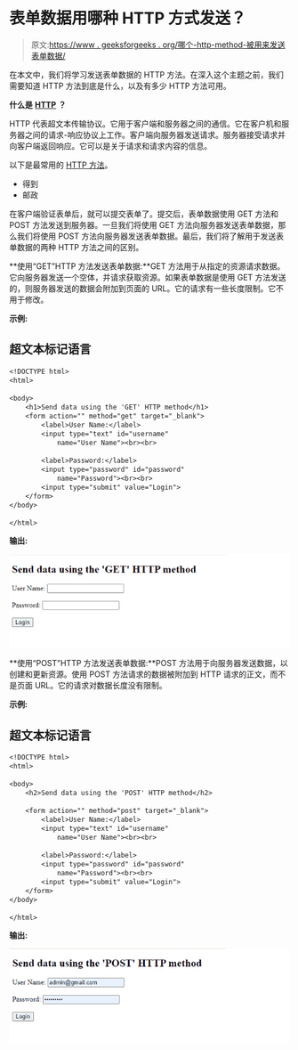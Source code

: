 # 表单数据用哪种 HTTP 方式发送？

> 原文:[https://www . geeksforgeeks . org/哪个-http-method-被用来发送表单数据/](https://www.geeksforgeeks.org/which-http-method-is-used-to-send-the-form-data/)

在本文中，我们将学习发送表单数据的 HTTP 方法。在深入这个主题之前，我们需要知道 HTTP 方法到底是什么，以及有多少 HTTP 方法可用。

**什么是** [**HTTP**](https://www.geeksforgeeks.org/http-full-form/) **？**

HTTP 代表超文本传输协议。它用于客户端和服务器之间的通信。它在客户机和服务器之间的请求-响应协议上工作。客户端向服务器发送请求。服务器接受请求并向客户端返回响应。它可以是关于请求和请求内容的信息。

以下是最常用的 [HTTP 方法](https://www.geeksforgeeks.org/http-get-post-methods-php/)。

*   得到
*   邮政

在客户端验证表单后，就可以提交表单了。提交后，表单数据使用 GET 方法和 POST 方法发送到服务器。一旦我们将使用 GET 方法向服务器发送表单数据，那么我们将使用 POST 方法向服务器发送表单数据。最后，我们将了解用于发送表单数据的两种 HTTP 方法之间的区别。

**使用“GET”HTTP 方法发送表单数据:**GET 方法用于从指定的资源请求数据。它向服务器发送一个空体，并请求获取资源。如果表单数据是使用 GET 方法发送的，则服务器发送的数据会附加到页面的 URL。它的请求有一些长度限制。它不用于修改。

**示例:**

## 超文本标记语言

```htmlhtml
<!DOCTYPE html>
<html>

<body>
    <h1>Send data using the 'GET' HTTP method</h1>
    <form action="" method="get" target="_blank">
        <label>User Name:</label>
        <input type="text" id="username" 
            name="User Name"><br><br>

        <label>Password:</label>
        <input type="password" id="password" 
            name="Password"><br><br>
        <input type="submit" value="Login">
    </form>
</body>

</html>
```

**输出:**

![](img/1d6e78b4a79a36c2fff93ce9f034c541.png)

**使用“POST”HTTP 方法发送表单数据:**POST 方法用于向服务器发送数据，以创建和更新资源。使用 POST 方法请求的数据被附加到 HTTP 请求的正文，而不是页面 URL。它的请求对数据长度没有限制。

**示例:**

## 超文本标记语言

```htmlhtml
<!DOCTYPE html>
<html>

<body>
    <h2>Send data using the 'POST' HTTP method</h2>

    <form action="" method="post" target="_blank">
        <label>User Name:</label>
        <input type="text" id="username" 
            name="User Name"><br><br>

        <label>Password:</label>
        <input type="password" id="password" 
            name="Password"><br><br>
        <input type="submit" value="Login">
    </form>
</body>

</html>
```

**输出:**

![](img/1d4d23784de46555d639d0f7f622b826.png)